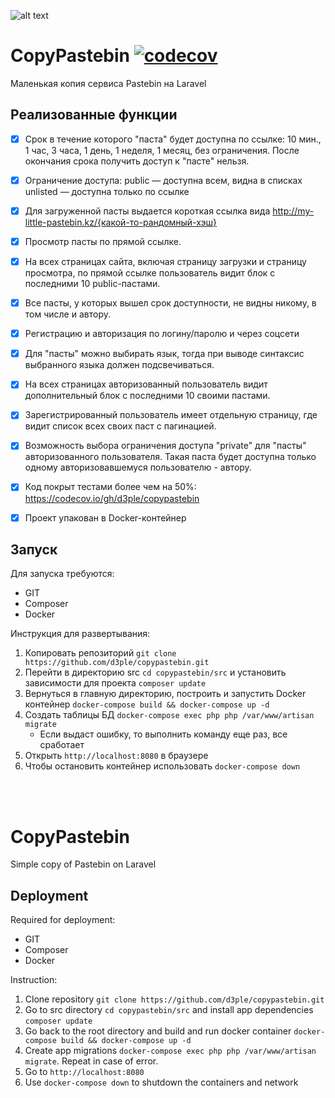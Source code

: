 ![alt text](https://i.imgur.com/N0QPPYk.png "CopyPastebin logo")

# CopyPastebin [![codecov](https://codecov.io/gh/d3ple/copypastebin/branch/master/graph/badge.svg)](https://codecov.io/gh/d3ple/copypastebin)
Маленькая копия сервиса Pastebin на Laravel

## Реализованные функции
- [x] Срок в течение которого "паста" будет доступна по ссылке: 10 мин., 1 час, 3 часа, 1 день, 1 неделя, 1 месяц, без ограничения. После окончания срока получить доступ к "пасте" нельзя.

- [x] Ограничение доступа:
public — доступна всем, видна в списках
unlisted — доступна только по ссылке

- [x] Для загруженной пасты выдается короткая ссылка вида http://my-little-pastebin.kz/{какой-то-рандомный-хэш}

- [x]  Просмотр пасты по прямой ссылке.

- [x] На всех страницах сайта, включая страницу загрузки и страницу просмотра, по прямой ссылке пользователь видит блок с последними 10 public-пастами.

- [x] Все пасты, у которых вышел срок доступности, не видны никому, в том числе и автору.

- [x] Регистрацию и авторизация по логину/паролю и через соцсети

- [x] Для "пасты" можно выбирать язык, тогда при выводе синтаксис выбранного языка должен подсвечиваться. 

- [x] На всех страницах авторизованный пользователь видит дополнительный блок с последними 10 своими пастами.

- [x] Зарегистрированный пользователь имеет отдельную страницу, где видит список всех своих паст с пагинацией.

- [x]  Возможность выбора ограничения доступа "private" для "пасты" авторизованного пользователя. Такая паста будет доступна только одному авторизовавшемуся пользователю - автору.

- [x] Код покрыт тестами более чем на 50%: https://codecov.io/gh/d3ple/copypastebin

- [x] Проект упакован в Docker-контейнер

## Запуск
Для запуска требуются:
* GIT
* Composer
* Docker

Инструкция для развертывания:
1. Копировать репозиторий `git clone https://github.com/d3ple/copypastebin.git`
2. Перейти в директорию src `cd copypastebin/src` и установить зависимости для проекта `composer update`
2. Вернуться в главную директорию, построить и запустить Docker контейнер `docker-compose build && docker-compose up -d`
3. Создать таблицы БД `docker-compose exec php php /var/www/artisan migrate` 
    * Если выдаст ошибку, то выполнить команду еще раз, все сработает
4. Открыть `http://localhost:8080` в браузере
5. Чтобы остановить контейнер использовать `docker-compose down`


<br><br>
# CopyPastebin
Simple copy of Pastebin on Laravel

## Deployment

Required for deployment:
* GIT
* Composer
* Docker

Instruction:
1. Clone repository `git clone https://github.com/d3ple/copypastebin.git`
2. Go to src directory `cd copypastebin/src` and install app dependencies `composer update`
2. Go back to the root directory and build and run docker container `docker-compose build && docker-compose up -d`
3. Create app migrations `docker-compose exec php php /var/www/artisan migrate`. Repeat in case of error.
4. Go to `http://localhost:8080`
5. Use `docker-compose down` to shutdown the containers and network
